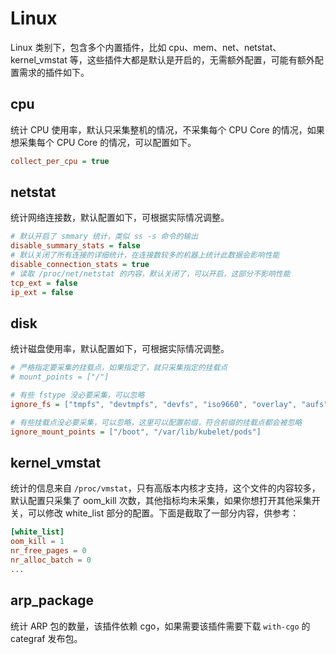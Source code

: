 # Linux

Linux 类别下，包含多个内置插件，比如 cpu、mem、net、netstat、kernel_vmstat 等，这些插件大都是默认是开启的，无需额外配置，可能有额外配置需求的插件如下。

## cpu

统计 CPU 使用率，默认只采集整机的情况，不采集每个 CPU Core 的情况，如果想采集每个 CPU Core 的情况，可以配置如下。

```ini
collect_per_cpu = true
```

## netstat

统计网络连接数，默认配置如下，可根据实际情况调整。

```ini
# 默认开启了 smmary 统计，类似 ss -s 命令的输出
disable_summary_stats = false
# 默认关闭了所有连接的详细统计，在连接数较多的机器上统计此数据会影响性能
disable_connection_stats = true
# 读取 /proc/net/netstat 的内容，默认关闭了，可以开启，这部分不影响性能
tcp_ext = false
ip_ext = false
```

## disk

统计磁盘使用率，默认配置如下，可根据实际情况调整。

```ini
# 严格指定要采集的挂载点，如果指定了，就只采集指定的挂载点
# mount_points = ["/"]

# 有些 fstype 没必要采集，可以忽略
ignore_fs = ["tmpfs", "devtmpfs", "devfs", "iso9660", "overlay", "aufs", "squashfs", "nsfs", "CDFS", "fuse.juicefs"]

# 有些挂载点没必要采集，可以忽略，这里可以配置前缀，符合前缀的挂载点都会被忽略
ignore_mount_points = ["/boot", "/var/lib/kubelet/pods"]
```

## kernel_vmstat

统计的信息来自 `/proc/vmstat`，只有高版本内核才支持，这个文件的内容较多，默认配置只采集了 oom_kill 次数，其他指标均未采集，如果你想打开其他采集开关，可以修改 white_list 部分的配置。下面是截取了一部分内容，供参考：

```toml
[white_list]
oom_kill = 1
nr_free_pages = 0
nr_alloc_batch = 0
...
```

## arp_package

统计 ARP 包的数量，该插件依赖 cgo，如果需要该插件需要下载 `with-cgo` 的 categraf 发布包。